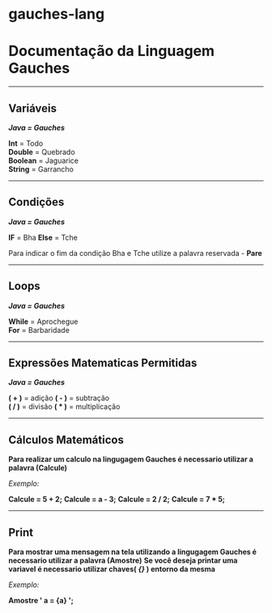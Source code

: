 # gauches-lang
# Documentação da Linguagem Gauches
---

##  Variáveis 



***Java = Gauches***

**Int** = Todo  
**Double** = Quebrado  
**Boolean** = Jaguarice  
**String** = Garrancho  

---
##  Condições

***Java = Gauches***

**IF** = Bha
**Else** = Tche

Para indicar o fim da condição Bha e Tche utilize a palavra reservada - **Pare** 

--- 
##  Loops

***Java = Gauches***

**While** = Aprochegue  
**For** = Barbaridade 

--- 
##  Expressões Matematicas Permitidas

***Java = Gauches***

__( + )__ = adição
__( - )__ = subtração  
__( / )__ = divisão
__( * )__ = multiplicação

--- 
## Cálculos Matemáticos

**Para realizar um calculo na lingugagem Gauches é necessario utilizar a palavra (Calcule)**

*Exemplo:*

**Calcule = 5 + 2;**
**Calcule = a - 3;**
**Calcule = 2 / 2;**
**Calcule = 7 * 5;**

--- 
## Print

**Para mostrar uma mensagem na tela utilizando a lingugagem Gauches é necessario utilizar a palavra (Amostre)**
**Se você deseja printar uma variavel é necessario utilizar chaves( *{}* ) entorno da mesma**

*Exemplo:*

**Amostre ' a = {a} ';**